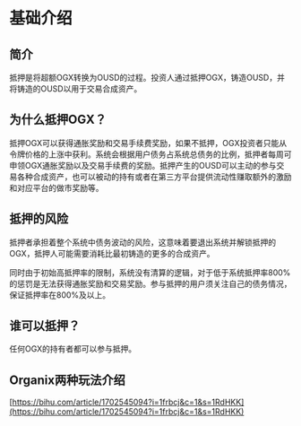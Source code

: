 # 基础介绍

## 简介

抵押是将超额OGX转换为OUSD的过程。投资人通过抵押OGX，铸造OUSD，并将铸造的OUSD以用于交易合成资产。

## 为什么抵押OGX？

抵押OGX可以获得通胀奖励和交易手续费奖励，如果不抵押，OGX投资者只能从令牌价格的上涨中获利。系统会根据用户债务占系统总债务的比例，抵押者每周可申领OGX通胀奖励以及交易手续费的奖励。抵押产生的OUSD可以主动的参与交易各种合成资产，也可以被动的持有或者在第三方平台提供流动性赚取额外的激励和对应平台的做市奖励等。

## 抵押的风险

抵押者承担着整个系统中债务波动的风险，这意味着要退出系统并解锁抵押的OGX，抵押人可能需要消耗比最初铸造的更多的合成资产。

同时由于初始高抵押率的限制，系统没有清算的逻辑，对于低于系统抵押率800%的惩罚是无法获得通胀奖励和交易奖励。参与抵押的用户须关注自己的债务情况，保证抵押率在800%及以上。

## 谁可以抵押？

任何OGX的持有者都可以参与抵押。

## Organix两种玩法介绍

[https://bihu.com/article/1702545094?i=1frbcj&c=1&s=1RdHKK](https://bihu.com/article/1702545094?i=1frbcj&c=1&s=1RdHKK)



